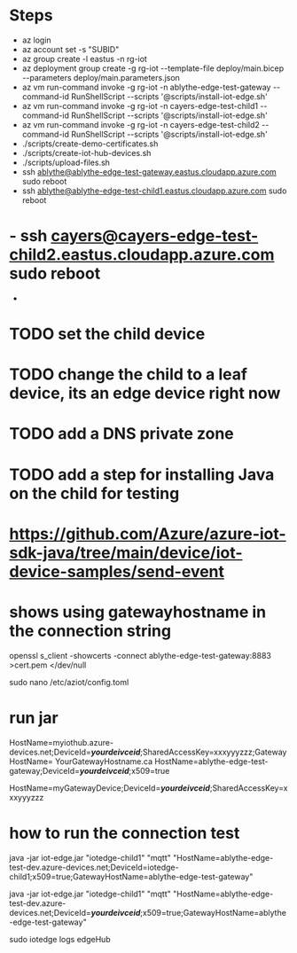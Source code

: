 # Steps

- az login
- az account set -s "SUBID"
- az group create -l eastus -n rg-iot
- az deployment group create -g rg-iot --template-file deploy/main.bicep --parameters deploy/main.parameters.json
- az vm run-command invoke -g rg-iot -n ablythe-edge-test-gateway --command-id RunShellScript --scripts '@scripts/install-iot-edge.sh'
- az vm run-command invoke -g rg-iot -n cayers-edge-test-child1 --command-id RunShellScript --scripts '@scripts/install-iot-edge.sh'
- az vm run-command invoke -g rg-iot -n cayers-edge-test-child2 --command-id RunShellScript --scripts '@scripts/install-iot-edge.sh'
- ./scripts/create-demo-certificates.sh
- ./scripts/create-iot-hub-devices.sh
- ./scripts/upload-files.sh
- ssh ablythe@ablythe-edge-test-gateway.eastus.cloudapp.azure.com sudo reboot
- ssh ablythe@ablythe-edge-test-child1.eastus.cloudapp.azure.com sudo reboot
# - ssh cayers@cayers-edge-test-child2.eastus.cloudapp.azure.com sudo reboot
- 

# TODO set the child device
# TODO change the child to a leaf device, its an edge device right now
# TODO add a DNS private zone

# TODO add a step for installing Java on the child for testing

# https://github.com/Azure/azure-iot-sdk-java/tree/main/device/iot-device-samples/send-event
# shows using gatewayhostname in the connection string

openssl s_client -showcerts -connect ablythe-edge-test-gateway:8883 >cert.pem </dev/null

sudo nano /etc/aziot/config.toml

# run jar
HostName=myiothub.azure-devices.net;DeviceId=***yourdeivceid***;SharedAccessKey=xxxyyyzzz;GatewayHostName= YourGatewayHostname.ca
HostName=ablythe-edge-test-gateway;DeviceId=***yourdeivceid***;x509=true

HostName=myGatewayDevice;DeviceId=***yourdeivceid***;SharedAccessKey=xxxyyyzzz

# how to run the connection test
java -jar iot-edge.jar "iotedge-child1" "mqtt" "HostName=ablythe-edge-test-dev.azure-devices.net;DeviceId=iotedge-child1;x509=true;GatewayHostName=ablythe-edge-test-gateway"

java -jar iot-edge.jar "iotedge-child1" "mqtt" "HostName=ablythe-edge-test-dev.azure-devices.net;DeviceId=***yourdeivceid***;x509=true;GatewayHostName=ablythe-edge-test-gateway"

sudo iotedge logs edgeHub


